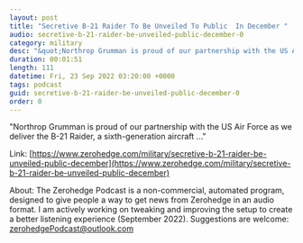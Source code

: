 ```yaml
---
layout: post
title: "Secretive B-21 Raider To Be Unveiled To Public  In December "
audio: secretive-b-21-raider-be-unveiled-public-december-0
category: military
desc: "&quot;Northrop Grumman is proud of our partnership with the US Air Force as we deliver the B-21 Raider, a sixth-generation aircraft ...&quot; "
duration: 00:01:51
length: 111
datetime: Fri, 23 Sep 2022 03:20:00 +0000
tags: podcast
guid: secretive-b-21-raider-be-unveiled-public-december-0
order: 0
---
```

&quot;Northrop Grumman is proud of our partnership with the US Air Force as we deliver the B-21 Raider, a sixth-generation aircraft ...&quot; 

Link: [https://www.zerohedge.com/military/secretive-b-21-raider-be-unveiled-public-december](https://www.zerohedge.com/military/secretive-b-21-raider-be-unveiled-public-december)

About: The Zerohedge Podcast is a non-commercial, automated program, designed to give people a way to get news from Zerohedge in an audio format.  I am actively working on tweaking and improving the setup to create a better listening experience (September 2022).  Suggestions are welcome: [zerohedgePodcast@outlook.com](mailto:zerohedgePodcast@outlook.com)